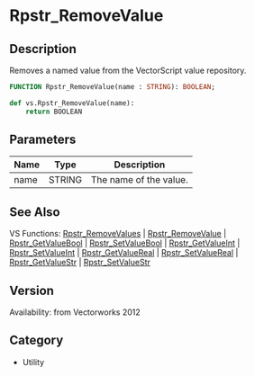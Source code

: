 # Rpstr_RemoveValue

## Description
Removes a named value from the VectorScript value repository.

```pascal
FUNCTION Rpstr_RemoveValue(name : STRING): BOOLEAN;
```

```python
def vs.Rpstr_RemoveValue(name):
    return BOOLEAN
```

## Parameters
|Name|Type|Description|
|---|---|---|
|name|STRING|The name of the value.|

## See Also
VS Functions:
[Rpstr_RemoveValues](Rpstr_RemoveValues.md) 
| [Rpstr_RemoveValue](Rpstr_RemoveValue.md) 
| [Rpstr_GetValueBool](Rpstr_GetValueBool.md) 
| [Rpstr_SetValueBool](Rpstr_SetValueBool.md) 
| [Rpstr_GetValueInt](Rpstr_GetValueInt.md) 
| [Rpstr_SetValueInt](Rpstr_SetValueInt.md) 
| [Rpstr_GetValueReal](Rpstr_GetValueReal.md) 
| [Rpstr_SetValueReal](Rpstr_SetValueReal.md) 
| [Rpstr_GetValueStr](Rpstr_GetValueStr.md) 
| [Rpstr_SetValueStr](Rpstr_SetValueStr.md)

## Version
Availability: from Vectorworks 2012

## Category
* Utility

